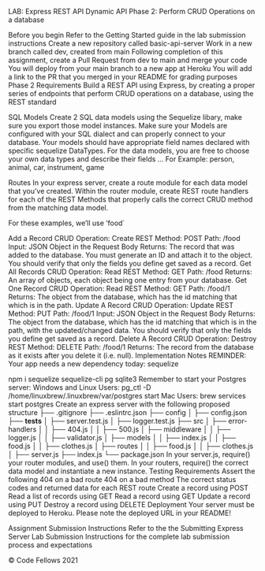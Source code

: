 LAB: Express REST API
Dynamic API Phase 2: Perform CRUD Operations on a database

Before you begin
Refer to the Getting Started guide in the lab submission instructions
Create a new repository called basic-api-server
Work in a new branch called dev, created from main
Following completion of this assignment, create a Pull Request from dev to main and merge your code
You will deploy from your main branch to a new app at Heroku
You will add a link to the PR that you merged in your README for grading purposes
Phase 2 Requirements
Build a REST API using Express, by creating a proper series of endpoints that perform CRUD operations on a database, using the REST standard

SQL Models
Create 2 SQL data models using the Sequelize libary, make sure you export those model instances.
Make sure your Models are configured with your SQL dialect and can properly connect to your database.
Your models should have appropriate field names declared with specific sequelize DataTypes.
For the data models, you are free to choose your own data types and describe their fields … For Example: person, animal, car, instrument, game

Routes
In your express server, create a route module for each data model that you’ve created. Within the router module, create REST route handlers for each of the REST Methods that properly calls the correct CRUD method from the matching data model.

For these examples, we’ll use ‘food`

Add a Record
CRUD Operation: Create
REST Method: POST
Path: /food
Input: JSON Object in the Request Body
Returns: The record that was added to the database.
You must generate an ID and attach it to the object.
You should verify that only the fields you define get saved as a record.
Get All Records
CRUD Operation: Read
REST Method: GET
Path: /food
Returns: An array of objects, each object being one entry from your database.
Get One Record
CRUD Operation: Read
REST Method: GET
Path: /food/1
Returns: The object from the database, which has the id matching that which is in the path.
Update A Record
CRUD Operation: Update
REST Method: PUT
Path: /food/1
Input: JSON Object in the Request Body
Returns: The object from the database, which has the id matching that which is in the path, with the updated/changed data.
You should verify that only the fields you define get saved as a record.
Delete A Record
CRUD Operation: Destroy
REST Method: DELETE
Path: /food/1
Returns: The record from the database as it exists after you delete it (i.e. null).
Implementation Notes
REMINDER: Your app needs a new dependency today: sequelize

npm i sequelize sequelize-cli pg sqlite3
Remember to start your Postgres server:
Windows and Linux Users: pg_ctl -D /home/linuxbrew/.linuxbrew/var/postgres start
Mac Users: brew services start postgres
Create an express server with the following proposed structure
├── .gitignore
├── .eslintrc.json
├── config
│   ├── config.json
├── __tests__
│   ├── server.test.js
│   ├── logger.test.js
├── src
│   ├── error-handlers
│   │   ├── 404.js
│   │   ├── 500.js
│   ├── middleware
│   │   ├── logger.js
│   │   ├── validator.js
│   ├── models
│   │   ├── index.js
│   │   ├── food.js
│   │   ├── clothes.js
│   ├── routes
│   │   ├── food.js
│   │   ├── clothes.js
│   ├── server.js
├── index.js
└── package.json
In your server.js, require() your router modules, and use() them.
In your routers, require() the correct data model and instantiate a new instance.
Testing Requirements
Assert the following
404 on a bad route
404 on a bad method
The correct status codes and returned data for each REST route
Create a record using POST
Read a list of records using GET
Read a record using GET
Update a record using PUT
Destroy a record using DELETE
Deployment
Your server must be deployed to Heroku. Please note the deployed URL in your README!

Assignment Submission Instructions
Refer to the the Submitting Express Server Lab Submission Instructions for the complete lab submission process and expectations

© Code Fellows 2021